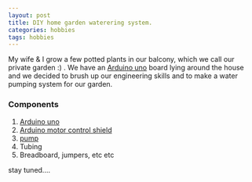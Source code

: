 ```yaml
---
layout: post
title: DIY home garden waterering system.
categories: hobbies
tags: hobbies
---
```


My wife & I grow a few potted plants in our balcony, which we call our private garden :) . We have an [Arduino uno](https://store.arduino.cc/arduino-uno-rev3) board lying around the house and we decided to brush up our engineering skills and to make a water pumping system for our garden.

### Components
1. [Arduino uno](https://robu.in/product/arduino-uno-r3-without-cable/)
2. [Arduino motor control shield](https://robu.in/product/9736/)
3. [pump](https://robu.in/product/280-diaphragm-3-7v-self-priming-pump-small-micro-pump-tea-fitting-metering-pump/)
4. Tubing
5. Breadboard, jumpers, etc etc

stay tuned....


